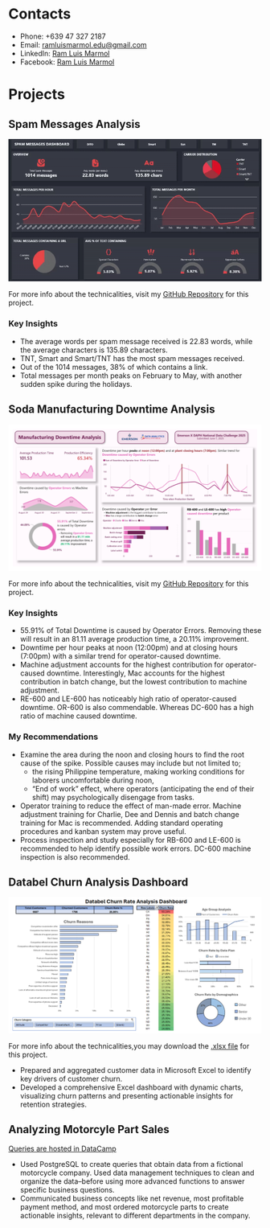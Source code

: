 # Contacts
- Phone: +639 47 327 2187
- Email: ramluismarmol.edu@gmail.com
- LinkedIn: [Ram Luis Marmol](https://www.linkedin.com/in/ram-luis-marmol-7b4b1b2a4/)
- Facebook: [Ram Luis Marmol](https://www.facebook.com/ramluissss)

# Projects
## Spam Messages Analysis
![spam_messages_dashboard.gif](assets/spam_messages_dashboard.gif)

For more info about the technicalities, visit my [GitHub Repository](https://github.com/ramluislmarmol/spam_messages_analysis) for this project.

### Key Insights
- The average words per spam message received is 22.83 words, while the average characters is 135.89 characters.
- TNT, Smart and Smart/TNT has the most spam messages received.
- Out of the 1014 messages, 38% of which contains a link.
- Total messages per month peaks on February to May, with another sudden spike during the holidays.

## Soda Manufacturing Downtime Analysis
![soda_manufacturing_dashboard.jpg](assets/soda_manufacturing_dashboard.jpg)

For more info about the technicalities, visit my [GitHub Repository](https://github.com/ramluislmarmol/soda_manufacturing_dashboard) for this project.

### Key Insights
- 55.91% of Total Downtime is caused by Operator Errors. Removing these will result in an 81.11 average production time, a 20.11% improvement.
- Downtime per hour peaks at noon (12:00pm) and at closing hours (7:00pm) with a similar trend for operator-caused downtime.
- Machine adjustment accounts for the highest contribution for operator-caused downtime. Interestingly, Mac accounts for the highest contribution in batch change, but the lowest contribution to machine adjustment.
- RE-600 and LE-600 has noticeably high ratio of operator-caused downtime. OR-600 is also commendable. Whereas DC-600 has a high ratio of machine caused downtime.

### My Recommendations
- Examine the area during the noon and closing hours to find the root cause of the spike. Possible causes may include but not limited to;
  - the rising Philippine temperature, making working conditions for laborers uncomfortable during noon,
  - “End of work” effect, where operators (anticipating the end of their shift) may psychologically disengage from tasks.
- Operator training to reduce the effect of man-made error. Machine adjustment training for Charlie, Dee and Dennis and batch change training for Mac is recommended. Adding standard operating procedures and kanban system may prove useful.
- Process inspection and study especially for RB-600 and LE-600 is recommended to help identify possible work errors. DC-600 machine inspection is also recommended.

## Databel Churn Analysis Dashboard
![databel_churn_dashboard.png](assets/databel_churn_dashboard.png)

For more info about the technicalities,you may download the [.xlsx file](https://docs.google.com/spreadsheets/d/1tlPVsxLdzfV8ovVwf7D0yUElDeCeH112/edit?usp=sharing&ouid=101272627821031792003&rtpof=true&sd=true) for this project.

- Prepared and aggregated customer data in Microsoft Excel to identify key drivers of customer churn. 
- Developed a comprehensive Excel dashboard with dynamic charts, visualizing churn patterns and presenting actionable insights for retention strategies.

## Analyzing Motorcyle Part Sales
[Queries are hosted in DataCamp](https://www.datacamp.com/datalab/w/09c538e2-93e6-4498-ba97-ec3e0b05e031/edit)

- Used PostgreSQL to create queries that obtain data from a fictional motorcycle company. Used data management techniques to clean and organize the data–before using more advanced functions to answer specific business questions.
- Communicated business concepts like net revenue, most profitable payment method, and most ordered motorcycle parts to create actionable insights, relevant to different departments in the company.
